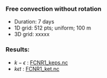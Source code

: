 ### Free convection without rotation

- Duration: 7 days
- 1D grid: 512 pts; uniform; 100 m
- 3D grid: xxxxx

### Results:
- $k - \epsilon$ : [FCNR1_keps.nc](test_cases/FCNR1_keps.nc)
- $k \epsilon t$ : [FCNR1_ket.nc](test_cases/FCNR1_ket.nc)
